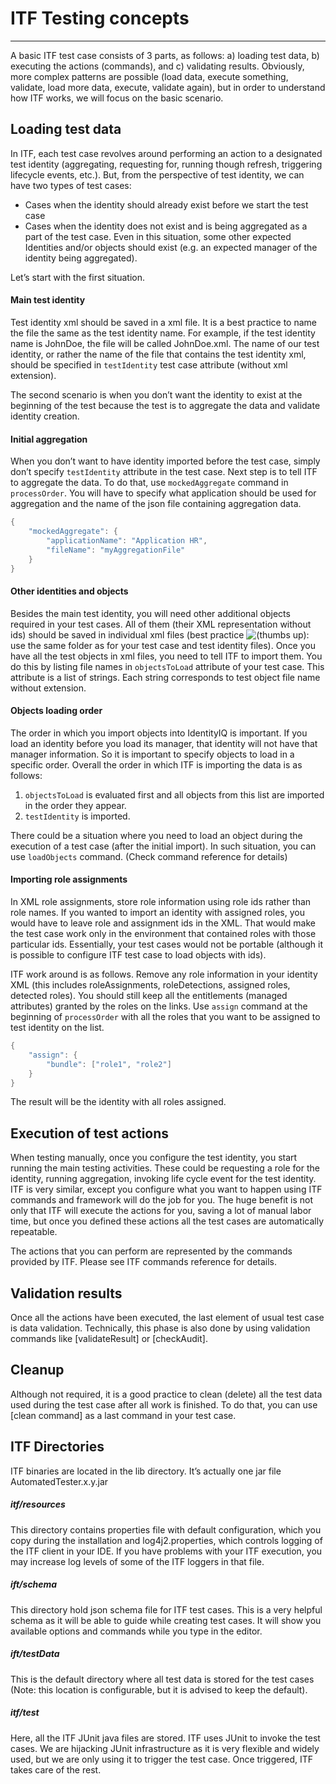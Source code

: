 
# ITF Testing concepts

* * *

A basic ITF test case consists of 3 parts, as follows: a) loading test data, b) executing the actions (commands), and c) validating results. Obviously, more complex patterns are possible (load data, execute something, validate, load more data, execute, validate again), but in order to understand how ITF works, we will focus on the basic scenario.

## Loading test data

In ITF, each test case revolves around performing an action to a designated test identity (aggregating, requesting for, running though refresh, triggering lifecycle events, etc.). But, from the perspective of test identity, we can have two types of test cases:

* Cases when the identity should already exist before we start the test case
* Cases when the identity does not exist and is being aggregated as a part of the test case. Even in this situation, some other expected Identities and/or objects should exist (e.g. an expected manager of the identity being aggregated).

Let’s start with the first situation.

#### Main test identity

Test identity xml should be saved in a xml file. It is a best practice to name the file the same as the test identity name. 
For example, if the test identity name is JohnDoe, the file will be called JohnDoe.xml. 
The name of our test identity, or rather the name of the file that contains the test identity xml, 
should be specified in `testIdentity` test case attribute (without xml extension).

The second scenario is when you don’t want the identity to exist at the beginning of the test because the test is 
to aggregate the data and validate identity creation.

#### Initial aggregation

When you don’t want to have identity imported before the test case, simply don’t specify `testIdentity` attribute in the test case. Next step is to tell ITF to aggregate the data. To do that, use `mockedAggregate` command in `processOrder`. You will have to specify what application should be used for aggregation and the name of the json file containing aggregation data.

```java
{
    "mockedAggregate": {
        "applicationName": "Application HR",
        "fileName": "myAggregationFile"
    }
}
```

#### Other identities and objects

Besides the main test identity, you will need other additional objects required in your test cases. All of them (their XML representation without ids) should be saved in individual xml files (best practice ![(thumbs up)](/wiki/s/-69361965/6452/ebb6a38bd07dacac904a492e44a0530ef4a35e36/_/images/icons/emoticons/thumbs_up.png): use the same folder as for your test case and test identity files). Once you have all the test objects in xml files, you need to tell ITF to import them. You do this by listing file names in `objectsToLoad` attribute of your test case. This attribute is a list of strings. Each string corresponds to test object file name without extension.

#### Objects loading order

The order in which you import objects into IdentityIQ is important. If you load an identity before you load its manager, that identity will not have that manager information. So it is important to specify objects to load in a specific order. Overall the order in which ITF is importing the data is as follows:

1. `objectsToLoad` is evaluated first and all objects from this list are imported in the order they appear.
2. `testIdentity` is imported.

There could be a situation where you need to load an object during the execution of a test case (after the initial import). In such situation, you can use `loadObjects` command. (Check command reference for details)

#### Importing role assignments

In XML role assignments, store role information using role ids rather than role names. If you wanted to import an identity with assigned roles, you would have to leave role and assignment ids in the XML. That would make the test case work only in the environment that contained roles with those particular ids. Essentially, your test cases would not be portable (although it is possible to configure ITF test case to load objects with ids).

ITF work around is as follows. Remove any role information in your identity XML (this includes roleAssignments, roleDetections, assigned roles, detected roles). You should still keep all the entitlements (managed attributes) granted by the roles on the links. Use `assign` command at the beginning of `processOrder` with all the roles that you want to be assigned to test identity on the list.

```java
{
    "assign": {
        "bundle": ["role1", "role2"]
    }
}

```

The result will be the identity with all roles assigned.

## Execution of test actions

When testing manually, once you configure the test identity, you start running the main testing activities. 
These could be requesting a role for the identity, running aggregation, invoking life cycle event for the test identity. 
ITF is very similar, except you configure what you want to happen using ITF commands and framework will do the job for you. The huge benefit is not only that ITF will execute the actions for you, saving a lot of manual labor time, but once you defined these actions all the test cases are automatically repeatable.

The actions that you can perform are represented by the commands provided by ITF. Please see ITF commands reference for details.

## Validation results

Once all the actions have been executed, the last element of usual test case is data validation. Technically, this phase is also done by using validation commands like [validateResult] or [checkAudit].

## Cleanup

Although not required, it is a good practice to clean (delete) all the test data used during the test case after all work is finished. To do that, you can use [clean command] as a last command in your test case.

## ITF Directories

ITF binaries are located in the lib directory. It’s actually one jar file AutomatedTester.x.y.jar

##### itf/resources

This directory contains properties file with default configuration, which you copy during the installation and log4j2.properties, which controls logging of the ITF client in your IDE. If you have problems with your ITF execution, you may increase log levels of some of the ITF loggers in that file.

##### ift/schema

This directory hold json schema file for ITF test cases. This is a very helpful schema as it will be able to guide while creating test cases. It will show you available options and commands while you type in the editor.

##### ift/testData

This is the default directory where all test data is stored for the test cases (Note: this location is configurable, but it is advised to keep the default).

##### itf/test

Here, all the ITF JUnit java files are stored. ITF uses JUnit to invoke the test cases. We are hijacking JUnit infrastructure as it is very flexible and widely used, but we are only using it to trigger the test case. Once triggered, ITF takes care of the rest.